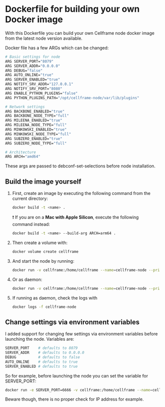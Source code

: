 # Dockerfile for building your own Docker image

With this Dockerfile you can build your own Cellframe node docker image from the latest node version available.

Docker file has a few ARGs which can be changed:

```sh
# Basic settings for node
ARG SERVER_PORT="8079"
ARG SERVER_ADDR="0.0.0.0"
ARG DEBUG="false"
ARG AUTO_ONLINE="true"
ARG SERVER_ENABLED="true"
ARG NOTIFY_SRV_ADDR="127.0.0.1"
ARG NOTIFY_SRV_PORT="8080"
ARG ENABLE_PYTHON_PLUGINS="false"
ARG PYTHON_PLUGINS_PATH="/opt/cellframe-node/var/lib/plugins"

# Network settings
ARG BACKBONE_ENABLED="true"
ARG BACKBONE_NODE_TYPE="full"
ARG MILEENA_ENABLED="true"
ARG MILEENA_NODE_TYPE="full"
ARG MINKOWSKI_ENABLED="true"
ARG MINKOWSKI_NODE_TYPE="full"
ARG SUBZERO_ENABLED="true"
ARG SUBZERO_NODE_TYPE="full"

# Architecture
ARG ARCH="amd64"
```

These args are passed to debconf-set-selections before node installation.

## Build the image yourself

1. First, create an image by executing the following command from the current directory:

    ```sh
    docker build -t <name> .
    ```

    ❗️ If you are on a **Mac with Apple Silicon**, execute the following command instead:

     ```sh
    docker build -t <name> --build-arg ARCH=arm64 .
    ```

2. Then create a volume with:

    ```sh
    docker volume create cellframe
    ```

3. And start the node by running:

    ```sh
    docker run -v cellframe:/home/cellframe --name=cellframe-node --privileged --net=host -it <name>
    ```

4. Or as daemon:

    ```sh
    docker run -v cellframe:/home/cellframe --name=cellframe-node --privileged --net=host -it -d <name>
    ```

5. If running as daemon, check the logs with

   ```sh
   docker logs -f cellframe-node
   ```

## Change settings via environment variables

I added support for changing few settings via environment variables before launching the node. Variables are:

```sh
SERVER_PORT    # defaults to 8079
SERVER_ADDR    # defaults to 0.0.0.0
DEBUG          # defaults to false
AUTO_ONLINE    # defaults to true
SERVER_ENABLED # defaults to true
```

So for example, before launching the node you can set the variable for SERVER_PORT:

```sh
docker run -e SERVER_PORT=6666 -v cellframe:/home/cellframe --name=cellframe-node  --privileged--net=host <name>
```

Beware though, there is no proper check for IP address for example.
